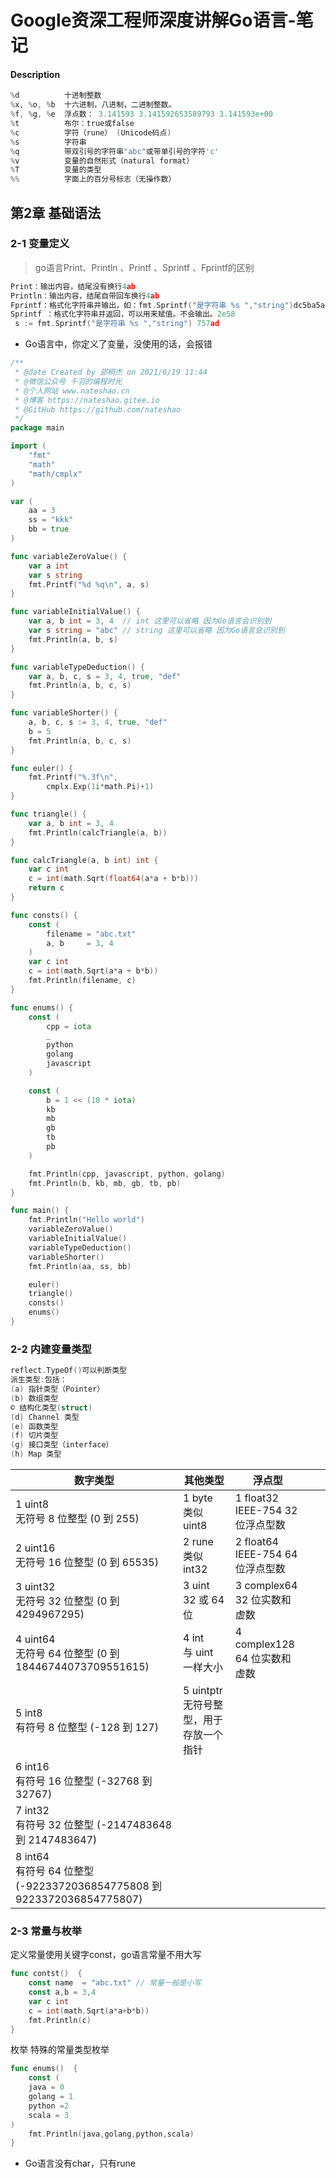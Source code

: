 # Google资深工程师深度讲解Go语言-笔记

#### Description

```go
%d          十进制整数
%x, %o, %b  十六进制，八进制，二进制整数。
%f, %g, %e  浮点数： 3.141593 3.141592653589793 3.141593e+00
%t          布尔：true或false
%c          字符（rune） (Unicode码点)
%s          字符串
%q          带双引号的字符串"abc"或带单引号的字符'c'
%v          变量的自然形式（natural format）
%T          变量的类型
%%          字面上的百分号标志（无操作数）
```
## 第2章 基础语法
### 2-1 变量定义

> go语言Print、Println 、Printf 、Sprintf 、Fprintf的区别
```go
Print：输出内容，结尾没有换行4ab
Println：输出内容，结尾自带回车换行4ab
Fprintf：格式化字符串并输出，如：fmt.Sprintf("是字符串 %s ","string")dc5ba5a
Sprintf ：格式化字符串并返回，可以用来赋值。不会输出。2e58
 s := fmt.Sprintf("是字符串 %s ","string") 757ad
```
- Go语言中，你定义了变量，没使用的话，会报错
```go
/**
 * @date Created by 邵桐杰 on 2021/6/19 11:44
 * @微信公众号 千羽的编程时光
 * @个人网站 www.nateshao.cn
 * @博客 https://nateshao.gitee.io
 * @GitHub https://github.com/nateshao
 */
package main

import (
	"fmt"
	"math"
	"math/cmplx"
)

var (
	aa = 3
	ss = "kkk"
	bb = true
)

func variableZeroValue() {
	var a int
	var s string
	fmt.Printf("%d %q\n", a, s)
}

func variableInitialValue() {
	var a, b int = 3, 4  // int 这里可以省略 因为Go语言会识别到
	var s string = "abc" // string 这里可以省略 因为Go语言会识别到
	fmt.Println(a, b, s)
}

func variableTypeDeduction() {
	var a, b, c, s = 3, 4, true, "def"
	fmt.Println(a, b, c, s)
}

func variableShorter() {
	a, b, c, s := 3, 4, true, "def"
	b = 5
	fmt.Println(a, b, c, s)
}

func euler() {
	fmt.Printf("%.3f\n",
		cmplx.Exp(1i*math.Pi)+1)
}

func triangle() {
	var a, b int = 3, 4
	fmt.Println(calcTriangle(a, b))
}

func calcTriangle(a, b int) int {
	var c int
	c = int(math.Sqrt(float64(a*a + b*b)))
	return c
}

func consts() {
	const (
		filename = "abc.txt"
		a, b     = 3, 4
	)
	var c int
	c = int(math.Sqrt(a*a + b*b))
	fmt.Println(filename, c)
}

func enums() {
	const (
		cpp = iota
		_
		python
		golang
		javascript
	)

	const (
		b = 1 << (10 * iota)
		kb
		mb
		gb
		tb
		pb
	)

	fmt.Println(cpp, javascript, python, golang)
	fmt.Println(b, kb, mb, gb, tb, pb)
}

func main() {
	fmt.Println("Hello world")
	variableZeroValue()
	variableInitialValue()
	variableTypeDeduction()
	variableShorter()
	fmt.Println(aa, ss, bb)

	euler()
	triangle()
	consts()
	enums()
}
```

### 2-2 内建变量类型
```go
reflect.TypeOf()可以判断类型
派生类型:包括：
(a) 指针类型（Pointer）
(b) 数组类型
© 结构化类型(struct)
(d) Channel 类型
(e) 函数类型
(f) 切片类型
(g) 接口类型（interface）
(h) Map 类型
```

| 数字类型                                                     | 其他类型                                      | 浮点型                                 |      |      |
| ------------------------------------------------------------ | --------------------------------------------- | -------------------------------------- | ---- | ---- |
| 1	uint8<br/>无符号 8 位整型 (0 到 255)                    | 1	byte<br/>类似 uint8                      | 1	float32<br/>IEEE-754 32位浮点型数 |      |      |
| 2	uint16<br/>无符号 16 位整型 (0 到 65535)                | 2	rune<br/>类似 int32                      | 2	float64<br/>IEEE-754 64位浮点型数 |      |      |
| 3	uint32<br/>无符号 32 位整型 (0 到 4294967295)           | 3	uint<br/>32 或 64 位                     | 3	complex64<br/>32 位实数和虚数     |      |      |
| 4	uint64<br/>无符号 64 位整型 (0 到 18446744073709551615) | 4	int<br/>与 uint 一样大小                 | 4	complex128<br/>64 位实数和虚数    |      |      |
| 5	int8<br/>有符号 8 位整型 (-128 到 127)                  | 5	uintptr<br/>无符号整型，用于存放一个指针 |                                        |      |      |
| 6	int16<br/>有符号 16 位整型 (-32768 到 32767)            |                                               |                                        |      |      |
| 7	int32<br/>有符号 32 位整型 (-2147483648 到 2147483647)  |                                               |                                        |      |      |
| 8	int64<br/>有符号 64 位整型 (-9223372036854775808 到 9223372036854775807) |                                               |                                        |      |      |

### 2-3 常量与枚举

定义常量使用关键字const，go语言常量不用大写
```go
func contst()  {
    const name  = "abc.txt" // 常量一般是小写
    const a,b = 3,4
    var c int
    c = int(math.Sqrt(a*a+b*b))
    fmt.Println(c)
}

```
枚举 特殊的常量类型枚举
```go
func enums()  {
    const (
    java = 0
    golang = 1
    python =2
    scala = 3
)
    fmt.Println(java,golang,python,scala)
}
```

- Go语言没有char，只有rune
